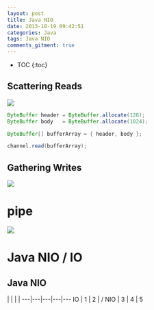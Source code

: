 ```yaml
---
layout: post
title: Java NIO
date: 2013-10-19 09:42:51
categories: Java
tags: Java NIO
comments_gitment: true
---
```


* TOC 
{:toc}

## Scattering Reads

![](http://ifeve.com/wp-content/uploads/2013/06/scatter.png)

```java
ByteBuffer header = ByteBuffer.allocate(128);
ByteBuffer body   = ByteBuffer.allocate(1024);

ByteBuffer[] bufferArray = { header, body };

channel.read(bufferArray);
```

## Gathering Writes

![](http://ifeve.com/wp-content/uploads/2013/06/gather.png)


# pipe

![](http://ifeve.com/wp-content/uploads/2013/06/pipe.bmp)

# Java NIO / IO

## Java NIO

   |   |   |   |
---|---|---|---|---
IO | 1 | 2 | /
NIO | 3 | 4 | 5
